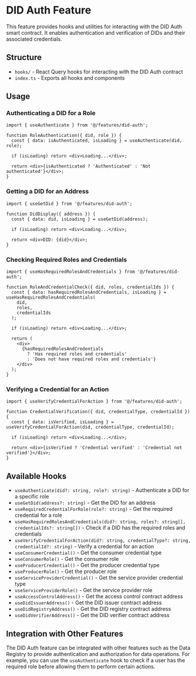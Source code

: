 # DID Auth Feature

This feature provides hooks and utilities for interacting with the DID Auth smart contract. It enables authentication and verification of DIDs and their associated credentials.

## Structure

- `hooks/` - React Query hooks for interacting with the DID Auth contract
- `index.ts` - Exports all hooks and components

## Usage

### Authenticating a DID for a Role

```tsx
import { useAuthenticate } from '@/features/did-auth';

function RoleAuthentication({ did, role }) {
  const { data: isAuthenticated, isLoading } = useAuthenticate(did, role);

  if (isLoading) return <div>Loading...</div>;

  return <div>{isAuthenticated ? 'Authenticated' : 'Not authenticated'}</div>;
}
```

### Getting a DID for an Address

```tsx
import { useGetDid } from '@/features/did-auth';

function DidDisplay({ address }) {
  const { data: did, isLoading } = useGetDid(address);

  if (isLoading) return <div>Loading...</div>;

  return <div>DID: {did}</div>;
}
```

### Checking Required Roles and Credentials

```tsx
import { useHasRequiredRolesAndCredentials } from '@/features/did-auth';

function RoleAndCredentialCheck({ did, roles, credentialIds }) {
  const { data: hasRequiredRolesAndCredentials, isLoading } = useHasRequiredRolesAndCredentials(
    did,
    roles,
    credentialIds
  );

  if (isLoading) return <div>Loading...</div>;

  return (
    <div>
      {hasRequiredRolesAndCredentials
        ? 'Has required roles and credentials'
        : 'Does not have required roles and credentials'}
    </div>
  );
}
```

### Verifying a Credential for an Action

```tsx
import { useVerifyCredentialForAction } from '@/features/did-auth';

function CredentialVerification({ did, credentialType, credentialId }) {
  const { data: isVerified, isLoading } = useVerifyCredentialForAction(did, credentialType, credentialId);

  if (isLoading) return <div>Loading...</div>;

  return <div>{isVerified ? 'Credential verified' : 'Credential not verified'}</div>;
}
```

## Available Hooks

- `useAuthenticate(did?: string, role?: string)` - Authenticate a DID for a specific role
- `useGetDid(address?: string)` - Get the DID for an address
- `useRequiredCredentialForRole(role?: string)` - Get the required credential for a role
- `useHasRequiredRolesAndCredentials(did?: string, roles?: string[], credentialIds?: string[])` - Check if a DID has the required roles and credentials
- `useVerifyCredentialForAction(did?: string, credentialType?: string, credentialId?: string)` - Verify a credential for an action
- `useConsumerCredential()` - Get the consumer credential type
- `useConsumerRole()` - Get the consumer role
- `useProducerCredential()` - Get the producer credential type
- `useProducerRole()` - Get the producer role
- `useServiceProviderCredential()` - Get the service provider credential type
- `useServiceProviderRole()` - Get the service provider role
- `useAccessControlAddress()` - Get the access control contract address
- `useDidIssuerAddress()` - Get the DID issuer contract address
- `useDidRegistryAddress()` - Get the DID registry contract address
- `useDidVerifierAddress()` - Get the DID verifier contract address

## Integration with Other Features

The DID Auth feature can be integrated with other features such as the Data Registry to provide authentication and authorization for data operations. For example, you can use the `useAuthenticate` hook to check if a user has the required role before allowing them to perform certain actions.
